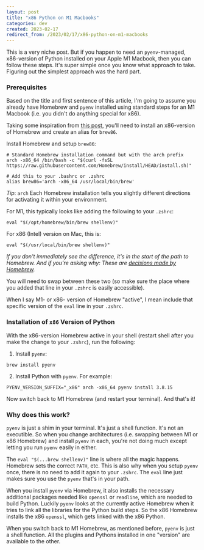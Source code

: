 ```yaml
---
layout: post
title: "x86 Python on M1 Macbooks"
categories: dev
created: 2023-02-17
redirect_from: /2023/02/17/x86-python-on-m1-macbooks
---
```

This is a very niche post. But if you happen to need an `pyenv`-managed, x86-version of Python installed on your Apple M1 Macbook, then you can follow these steps. It's super simple once you know what approach to take. Figuring out the simplest approach was the hard part.

### Prerequisites

Based on the title and first sentence of this article, I'm going to assume you already have Homebrew and `pyenv` installed using standard steps for an M1 Macbook (i.e. you didn't do anything special for x86).

Taking some inspiration from [this post](https://towardsdatascience.com/how-to-use-manage-multiple-python-versions-on-an-apple-silicon-m1-mac-d69ee6ed0250), you'll need to install an x86-version of Homebrew and create an alias for `brew86`.

Install Homebrew and setup `brew86`:

```shell
# Standard Homebrew installation command but with the arch prefix
arch -x86_64 /bin/bash -c "$(curl -fsSL https://raw.githubusercontent.com/Homebrew/install/HEAD/install.sh)"

# Add this to your .bashrc or .zshrc
alias brew86='arch -x86_64 /usr/local/bin/brew'
```

*Tip*: `arch`
Each Homebrew installation tells you slightly different directions for activating it within your environment.

For M1, this typically looks like adding the following to your `.zshrc`:

```
eval "$(/opt/homebrew/bin/brew shellenv)"
```

For x86 (Intel) version on Mac, this is:

```
eval "$(/usr/local/bin/brew shellenv)"
```

*If you don't immediately see the difference, it's in the start of the path to Homebrew. And if you're asking why: These are [decisions made by Homebrew](https://docs.brew.sh/Installation).*

You will need to swap between these two (so make sure the place where you added that line in your `.zshrc` is easily accessible).

When I say M1- or x86- version of Homebrew "active", I mean include that specific version of the `eval` line in your `.zshrc`.

### Installation of `x86` Version of Python

With the x86-version Homebrew active in your shell (restart shell after you make the change to your `.zshrc`), run the following:

1. Install `pyenv`:

```
brew install pyenv
```

2. Install Python with `pyenv`. For example:

```
PYENV_VERSION_SUFFIX="_x86" arch -x86_64 pyenv install 3.8.15
```

Now switch back to M1 Homebrew (and restart your terminal). And that's it!

### Why does this work?

`pyenv` is just a shim in your terminal. It's just a shell function. It's not an executible. So when you change architectures (i.e. swapping between M1 or x86 Homebrew) and install `pyenv` in each, you're not doing much except letting you run `pyenv` easily in either.

The `eval "$(...brew shellenv)"` line is where all the magic happens. Homebrew sets the correct `PATH`, etc. This is also why when you setup `pyenv` once, there is no need to add it again to your `.zshrc`. The `eval` line just makes sure you use the `pyenv` that's in your path.

When you install `pyenv` via Homebrew, it also installs the necessary additional packages needed like `openssl` or `readline`, which are needed to build Python. Luckily `pyenv` looks at the currently active Homebrew when it tries to link all the libraries for the Python build steps. So the x86 Homebrew installs the x86 `openssl`, which gets linked with the x86 Python.

When you switch back to M1 Homebrew, as mentioned before, `pyenv` is just a shell function. All the plugins and Pythons installed in one "version" are available to the other.
